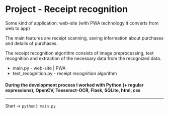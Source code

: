 # Project - Receipt recognition

Some kind of application: web-site (with PWA technology it converts from web to app)


The main features are receipt scanning, saving information about purchases and details of purchases.


The receipt recognition algorithm consists of image preprocessing, text recognition and extraction of the necessary data from the recognized data.


* main.py - web-site | PWA
* text_recognition.py - receipt recognition algorithm 

#### During the development process I worked with Python (+ regular expressions), OpenCV, Tesseract-OCR, Flask, SQLite, html, css

<hr>

Start -> `python3 main.py`
